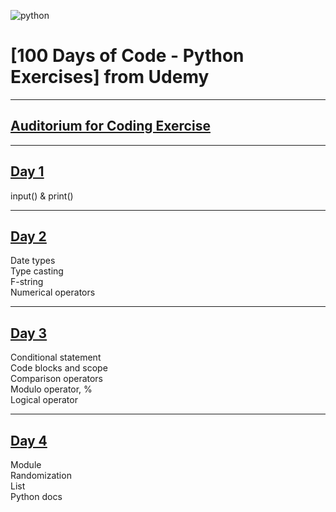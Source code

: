 ![python](https://img.icons8.com/?size=100&id=13441&format=png&color=000000)
# [100 Days of Code - Python Exercises] from Udemy
---
## [Auditorium for Coding Exercise](https://app.auditorium.ai/courses/eelyNMYJKXeNJAbjssSEQz0m88XvnhX6)
---
## [Day 1](https://github.com/itisyijy/100Days4Python/tree/77af9a6683768b1b0a332f67decb469c1f7db45f/Day1)
input() & print()

---
## [Day 2](https://github.com/itisyijy/100Days4Python/tree/77af9a6683768b1b0a332f67decb469c1f7db45f/Day2)
Date types<br>
Type casting<br>
F-string<br>
Numerical operators

---
## [Day 3](https://github.com/itisyijy/100Days4Python/tree/77af9a6683768b1b0a332f67decb469c1f7db45f/Day3)
Conditional statement<br>
Code blocks and scope<br>
Comparison operators<br>
Modulo operator, %<br>
Logical operator

---
## [Day 4](https://github.com/itisyijy/100Days4Python/tree/77af9a6683768b1b0a332f67decb469c1f7db45f/Day4)
Module<br>
Randomization<br>
List<br>
Python docs